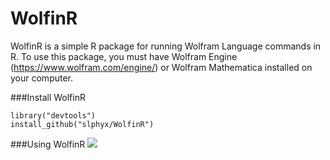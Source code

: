 # WolfinR
WolfinR is a simple R package for running Wolfram Language commands in R. 
To use this package, you must have Wolfram Engine (https://www.wolfram.com/engine/) or Wolfram Mathematica installed on your computer. 

###Install WolfinR
```{r install_devtools, eval=FALSE}
library("devtools")
install_github("slphyx/WolfinR")
```

###Using WolfinR
![](http://www.sakngoi.com/wp-content/uploads/2017/07/wolf.gif)
